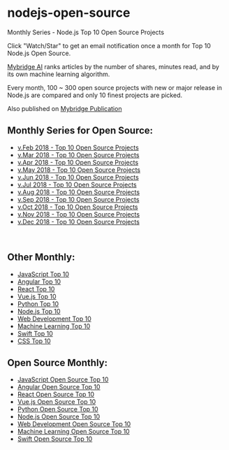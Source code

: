 # nodejs-open-source
Monthly Series - Node.js Top 10 Open Source Projects

Click "Watch/Star" to get an email notification once a month for Top 10 Node.js Open Source. 

[Mybridge AI](https://www.mybridge.co) ranks articles by the number of shares, minutes read, and by its own machine learning algorithm.

Every month, 100 ~ 300 open source projects with new or major release in Node.js are compared and only 10 finest projects are picked.

Also published on [Mybridge Publication](https://medium.mybridge.co)


## Monthly Series for Open Source:

* [v.Feb 2018 - Top 10 Open Source Projects](./src/02-2018.md)
* [v.Mar 2018 - Top 10 Open Source Projects](./src/03-2018.md)
* [v.Apr 2018 - Top 10 Open Source Projects](./src/04-2018.md)
* [v.May 2018 - Top 10 Open Source Projects](./src/05-2018.md)
* [v.Jun 2018 - Top 10 Open Source Projects](./src/06-2018.md)
* [v.Jul 2018 - Top 10 Open Source Projects](./src/07-2018.md)
* [v.Aug 2018 - Top 10 Open Source Projects](./src/08-2018.md)
* [v.Sep 2018 - Top 10 Open Source Projects](./src/09-2018.md)
* [v.Oct 2018 - Top 10 Open Source Projects](./src/10-2018.md)
* [v.Nov 2018 - Top 10 Open Source Projects](./src/11-2018.md)
* [v.Dec 2018 - Top 10 Open Source Projects](./src/12-2018.md)

<br>

## Other Monthly:
* [JavaScript Top 10](https://github.com/Mybridge/javascript-articles-monthly)
* [Angular Top 10](https://github.com/Mybridge/angular-articles)
* [React Top 10](https://github.com/Mybridge/react-articles-monthly)
* [Vue.js Top 10](https://github.com/Mybridge/vuejs-articles)
* [Python Top 10](https://github.com/Mybridge/python-articles)
* [Node.js Top 10](https://github.com/Mybridge/nodejs-articles)
* [Web Development Top 10](https://github.com/Mybridge/web-development-articles)
* [Machine Learning Top 10](https://github.com/Mybridge/machine-learning-articles)
* [Swift Top 10](https://github.com/Mybridge/swift-articles)
* [CSS Top 10](https://github.com/Mybridge/css-articles)

## Open Source Monthly:
* [JavaScript Open Source Top 10](https://github.com/Mybridge/javascript-open-source)
* [Angular Open Source Top 10](https://github.com/Mybridge/angular-open-source)
* [React Open Source Top 10](https://github.com/Mybridge/reactjs-open-source)
* [Vue.js Open Source Top 10](https://github.com/Mybridge/vuejs-open-source)
* [Python Open Source Top 10](https://github.com/Mybridge/python-open-source)
* [Node.js Open Source Top 10](https://github.com/Mybridge/nodejs-open-source)
* [Web Development Open Source Top 10](https://github.com/Mybridge/web-development-articles)
* [Machine Learning Open Source Top 10](https://github.com/Mybridge/machine-learning-open-source)
* [Swift Open Source Top 10](https://github.com/Mybridge/swift-open-source)
